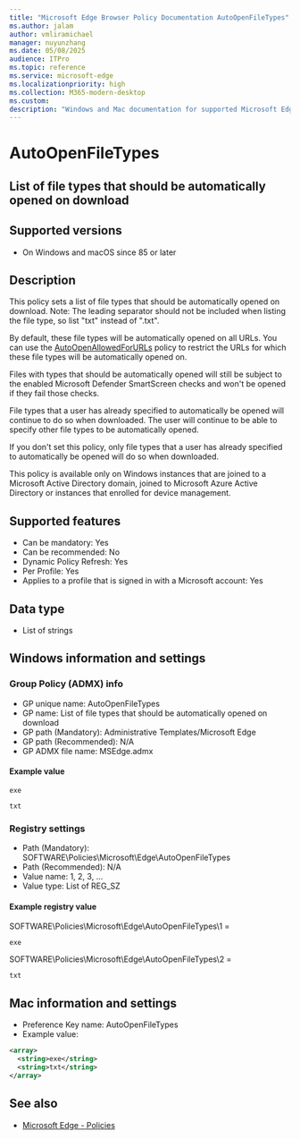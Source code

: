 ```yaml
---
title: "Microsoft Edge Browser Policy Documentation AutoOpenFileTypes"
ms.author: jalam
author: vmliramichael
manager: nuyunzhang
ms.date: 05/08/2025
audience: ITPro
ms.topic: reference
ms.service: microsoft-edge
ms.localizationpriority: high
ms.collection: M365-modern-desktop
ms.custom:
description: "Windows and Mac documentation for supported Microsoft Edge Browser policy: List of file types that should be automatically opened on download"
---
```


<!--THIS FILE IS AUTOMATICALLY GENERATED. MANUAL CHANGES WILL BE OVERWRITTEN.-->
<!--Please contact the Microsoft Edge Manageability team with any questions.-->

# AutoOpenFileTypes

## List of file types that should be automatically opened on download


## Supported versions

- On Windows and macOS since 85 or later

## Description

This policy sets a list of file types that should be automatically opened on download. Note: The leading separator should not be included when listing the file type, so list "txt" instead of ".txt".

By default, these file types will be automatically opened on all URLs. You can use the [AutoOpenAllowedForURLs](AutoOpenAllowedForURLs.md) policy to restrict the URLs for which these file types will be automatically opened on.

Files with types that should be automatically opened will still be subject to the enabled Microsoft Defender SmartScreen checks and won't be opened if they fail those checks.

File types that a user has already specified to automatically be opened will continue to do so when downloaded. The user will continue to be able to specify other file types to be automatically opened.

If you don't set this policy, only file types that a user has already specified to automatically be opened will do so when downloaded.

This policy is available only on Windows instances that are joined to a Microsoft Active Directory domain, joined to Microsoft Azure Active Directory or instances that enrolled for device management.

## Supported features

- Can be mandatory: Yes
- Can be recommended: No
- Dynamic Policy Refresh: Yes
- Per Profile: Yes
- Applies to a profile that is signed in with a Microsoft account: Yes

## Data type

- List of strings

## Windows information and settings

### Group Policy (ADMX) info

- GP unique name: AutoOpenFileTypes
- GP name: List of file types that should be automatically opened on download
- GP path (Mandatory): Administrative Templates/Microsoft Edge
- GP path (Recommended): N/A
- GP ADMX file name: MSEdge.admx

#### Example value

```
exe
```

```
txt
```

### Registry settings

- Path (Mandatory): SOFTWARE\Policies\Microsoft\Edge\AutoOpenFileTypes
- Path (Recommended): N/A
- Value name: 1, 2, 3, ...
- Value type: List of REG_SZ

#### Example registry value

SOFTWARE\Policies\Microsoft\Edge\AutoOpenFileTypes\1 =
```
exe
```

SOFTWARE\Policies\Microsoft\Edge\AutoOpenFileTypes\2 =
```
txt
```




## Mac information and settings

- Preference Key name: AutoOpenFileTypes
- Example value:

```xml
<array>
  <string>exe</string>
  <string>txt</string>
</array>
```

## See also
- [Microsoft Edge - Policies](../microsoft-edge-policies.md)
